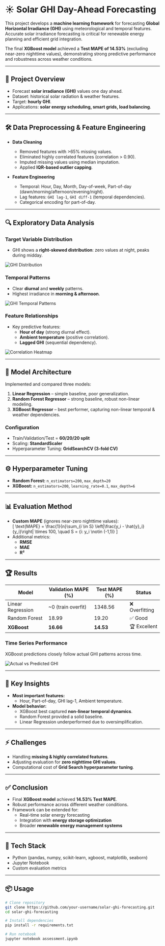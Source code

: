 # ☀️ Solar GHI Day-Ahead Forecasting

This project develops a **machine learning framework** for forecasting **Global Horizontal Irradiance (GHI)** using meteorological and temporal features. Accurate solar irradiance forecasting is critical for renewable energy planning and efficient grid integration.  

The final **XGBoost model** achieved a **Test MAPE of 14.53%** (excluding near-zero nighttime values), demonstrating strong predictive performance and robustness across weather conditions.

---

## 📌 Project Overview
- Forecast **solar irradiance (GHI)** values one day ahead.
- Dataset: historical solar radiation & weather features.
- Target: **hourly GHI**.
- Applications: **solar energy scheduling, smart grids, load balancing**.

---

## 🛠️ Data Preprocessing & Feature Engineering
- **Data Cleaning**
  - Removed features with >65% missing values.
  - Eliminated highly correlated features (correlation > 0.90).
  - Imputed missing values using median imputation.
  - Applied **IQR-based outlier capping**.

- **Feature Engineering**
  - Temporal: Hour, Day, Month, Day-of-week, Part-of-day (dawn/morning/afternoon/evening/night).
  - Lag features: `GHI lag-1`, `GHI diff-1` (temporal dependencies).
  - Categorical encoding for part-of-day.

---

## 🔍 Exploratory Data Analysis

### Target Variable Distribution
- GHI shows a **right-skewed distribution**: zero values at night, peaks during midday.  

![GHI Distribution](images/ghi_distribution.png)

### Temporal Patterns
- Clear **diurnal** and **weekly** patterns.  
- Highest irradiance in **morning & afternoon**.  

![GHI Temporal Patterns](images/ghi_temporal.png)

### Feature Relationships
- Key predictive features:
  - **Hour of day** (strong diurnal effect).
  - **Ambient temperature** (positive correlation).
  - **Lagged GHI** (sequential dependency).  

![Correlation Heatmap](images/ghi_correlation.png)

---

## 🤖 Model Architecture
Implemented and compared three models:

1. **Linear Regression** – simple baseline, poor generalization.  
2. **Random Forest Regressor** – strong baseline, robust non-linear modeling.  
3. **XGBoost Regressor** – best performer, capturing non-linear temporal & weather dependencies.  

### Configuration
- Train/Validation/Test = **60/20/20 split**  
- Scaling: **StandardScaler**  
- Hyperparameter Tuning: **GridSearchCV (3-fold CV)**  

---

## ⚙️ Hyperparameter Tuning
- **Random Forest:** `n_estimators=200`, `max_depth=20`  
- **XGBoost:** `n_estimators=200`, `learning_rate=0.1`, `max_depth=6`  

---

## 📊 Evaluation Method
- **Custom MAPE** (ignores near-zero nighttime values):  
  \[
  \text{MAPE} = \frac{1}{n}\sum_{i \in S} \left|\frac{y_i - \hat{y}_i}{y_i}\right| \times 100, \quad S = \{i: y_i \notin (-1,1)\}
  \]
- Additional metrics:
  - **RMSE**
  - **MAE**
  - **R²**

---

## 🏆 Results

| Model             | Validation MAPE (%) | Test MAPE (%) | Status        |
|-------------------|----------------------|---------------|---------------|
| Linear Regression | ~0 (train overfit)   | 1348.56       | ❌ Overfitting |
| Random Forest     | 18.99                | 19.20         | ✅ Good        |
| **XGBoost**       | **16.66**            | **14.53**     | 🏆 Excellent   |

### Time Series Performance
XGBoost predictions closely follow actual GHI patterns across time.  

![Actual vs Predicted GHI](images/ghi_actual_vs_pred.png)

---

## 🔑 Key Insights
- **Most important features:**
  - Hour, Part-of-day, GHI lag-1, Ambient temperature.
- **Model behavior:**
  - XGBoost best captured **non-linear temporal dynamics**.
  - Random Forest provided a solid baseline.
  - Linear Regression underperformed due to oversimplification.

---

## ⚡ Challenges
- Handling **missing & highly correlated features**.
- Adjusting evaluation for **zero nighttime GHI values**.
- Computational cost of **Grid Search hyperparameter tuning**.

---

## ✅ Conclusion
- Final **XGBoost model** achieved **14.53% Test MAPE**.
- Robust performance across different weather conditions.
- Framework can be extended for:
  - Real-time solar energy forecasting
  - Integration with **energy storage optimization**
  - Broader **renewable energy management systems**

---

## 🚀 Tech Stack
- Python (pandas, numpy, scikit-learn, xgboost, matplotlib, seaborn)
- Jupyter Notebook
- Custom evaluation metrics

---

## 📦 Usage
```bash
# Clone repository
git clone https://github.com/your-username/solar-ghi-forecasting.git
cd solar-ghi-forecasting

# Install dependencies
pip install -r requirements.txt

# Run notebook
jupyter notebook assessment.ipynb
